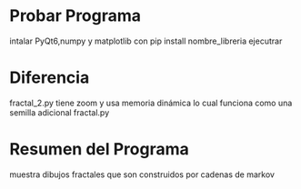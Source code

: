 # Probar Programa

intalar PyQt6,numpy y matplotlib
con pip install nombre_libreria 
ejecutrar

# Diferencia 

fractal_2.py tiene zoom y usa memoria dinámica lo cual funciona como una semilla adicional fractal.py


# Resumen del Programa

muestra dibujos fractales que son construidos por cadenas de markov 
